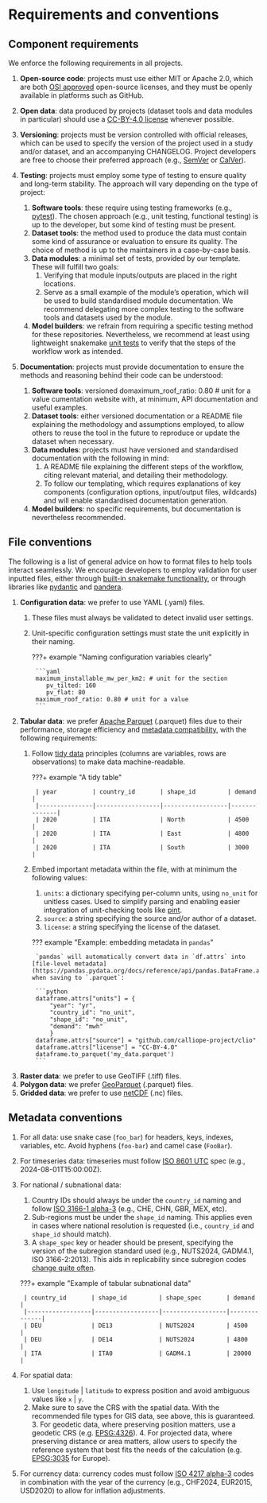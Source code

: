 # Requirements and conventions

## Component requirements

We enforce the following requirements in all projects.

1. **Open-source code**: projects must use either MIT or Apache 2.0, which are both [OSI approved](https://opensource.org/licenses) open-source licenses, and they must be openly available in platforms such as GitHub.
2. **Open data**: data produced by projects (dataset tools and data modules in particular) should use a [CC-BY-4.0 license](https://creativecommons.org/licenses/by/4.0/) whenever possible.
3. **Versioning**: projects must be version controlled with official releases, which can be used to specify the version of the project used in a study and/or dataset, and an accompanying CHANGELOG. Project developers are free to choose their preferred approach (e.g., [SemVer](https://semver.org/) or [CalVer](https://calver.org/)).
4. **Testing**: projects must employ some type of testing to ensure quality and long-term stability. The approach will vary depending on the type of project:

    1. **Software tools**: these require using testing frameworks (e.g., [pytest](https://docs.pytest.org/en/stable/)). The chosen approach (e.g., unit testing, functional testing) is up to the developer, but some kind of testing must be present.
    2. **Dataset tools**: the method used to produce the data must contain some kind of assurance or evaluation to ensure its quality. The choice of method is up to the maintainers in a case-by-case basis.
    3. **Data modules**: a minimal set of tests, provided by our template. These will fulfill two goals:
        1. Verifying that module inputs/outputs are placed in the right locations.
        2. Serve as a small example of the module’s operation, which will be used to build standardised module documentation. We recommend delegating more complex testing to the software tools and datasets used by the module.
    4. **Model builders**: we refrain from requiring a specific testing method for these repositories. Nevertheless, we recommend at least using lightweight snakemake [unit tests](https://snakemake.readthedocs.io/en/stable/snakefiles/testing.html) to verify that the steps of the workflow work as intended.

5. **Documentation**: projects must provide documentation to ensure the methods and reasoning behind their code can be understood:
    1. **Software tools**: versioned domaximum_roof_ratio: 0.80 # unit for a value cumentation website with, at minimum, API documentation and useful examples.
    2. **Dataset tools**: either versioned documentation or a README file explaining the methodology and assumptions employed, to allow others to reuse the tool in the future to reproduce or update the dataset when necessary.
    3. **Data modules**: projects must have versioned and standardised documentation with the following in mind:
        1. A README file explaining the different steps of the workflow, citing relevant material, and detailing their methodology.
        2. To follow our templating, which requires explanations of key components (configuration options, input/output files, wildcards) and will enable standardised documentation generation.
    4. **Model builders**: no specific requirements, but documentation is nevertheless recommended.

## File conventions

The following is a list of general advice on how to format files to help tools interact seamlessly. We encourage developers to employ validation for user inputted files, either through [built-in snakemake functionality](https://snakemake.readthedocs.io/en/stable/snakefiles/configuration.html#validation), or through libraries like [pydantic](https://docs.pydantic.dev/latest/) and [pandera](https://pandera.readthedocs.io/en/stable/).

1. **Configuration data**: we prefer to use YAML (.yaml) files.
    1. These files must always be validated to detect invalid user settings.
    2. Unit-specific configuration settings must state the unit explicitly in their naming.

        ???+ example "Naming configuration variables clearly"

            ```yaml
            maximum_installable_mw_per_km2: # unit for the section
               pv_tilted: 160
               pv_flat: 80
            maximum_roof_ratio: 0.80 # unit for a value
            ```

2. **Tabular data**: we prefer [Apache Parquet](https://parquet.apache.org/) (.parquet) files due to their performance, storage efficiency and [metadata compatibility](https://parquet.apache.org/docs/file-format/metadata/), with the following requirements:
    1. Follow [tidy data](https://vita.had.co.nz/papers/tidy-data.pdf) principles (columns are variables, rows are observations) to make data machine-readable.

        ???+ example "A tidy table"

            | year          | country_id       | shape_id         | demand       |
            |---------------|------------------|------------------|--------------|
            | 2020          | ITA              | North            | 4500         |
            | 2020          | ITA              | East             | 4800         |
            | 2020          | ITA              | South            | 3000         |

    2. Embed important metadata within the file, with at minimum the following values:
        1. `units`: a dictionary specifying per-column units, using `no_unit` for unitless cases. Used to simplify parsing and enabling easier integration of unit-checking tools like [pint](https://pint.readthedocs.io/en/stable/).
        2. `source`: a string specifying the source and/or author of a dataset.
        3. `license`: a string specifying the license of the dataset.

        ??? example "Example: embedding metadata in `pandas`"

            `pandas` will automatically convert data in `df.attrs` into [file-level metadata](https://pandas.pydata.org/docs/reference/api/pandas.DataFrame.attrs.html#pandas.DataFrame.attrs) when saving to `.parquet`:

            ```python
            dataframe.attrs["units"] = {
                "year": "yr",
                "country_id": "no_unit",
                "shape_id": "no_unit",
                "demand": "mwh"
                }
            dataframe.attrs["source"] = "github.com/calliope-project/clio"
            dataframe.attrs["license"] = "CC-BY-4.0"
            dataframe.to_parquet('my_data.parquet')
            ```

3. **Raster data**: we prefer to use GeoTIFF (.tiff) files.
4. **Polygon data**: we prefer [GeoParquet](https://geoparquet.org/) (.parquet) files.
5. **Gridded data**: we prefer to use [netCDF](https://www.unidata.ucar.edu/software/netcdf/) (.nc) files.

## Metadata conventions

1. For all data: use snake case (`foo_bar`) for headers, keys, indexes, variables, etc. Avoid hyphens (`foo-bar`) and camel case (`FooBar`).
2. For timeseries data: timeseries must follow [ISO 8601 UTC](https://en.wikipedia.org/wiki/ISO_8601) spec (e.g., 2024-08-01T15:00:00Z).
3. For national / subnational data:
    1. Country IDs should always be under the `country_id` naming and follow [ISO 3166-1 alpha-3](https://en.wikipedia.org/wiki/ISO_3166-1_alpha-3) (e.g., CHE, CHN, GBR, MEX, etc).
    2. Sub-regions must be under the `shape_id` naming. This applies even in cases where national resolution is requested (i.e., `country_id`  and `shape_id` should match).
    3. A `shape_spec` key or header should be present, specifying the version of the subregion standard used (e.g., NUTS2024, GADM4.1, ISO 3166-2:2013). This aids in replicability since subregion codes [change quite often](https://ec.europa.eu/eurostat/web/nuts/history).

    ???+ example "Example of tabular subnational data"

        | country_id       | shape_id         | shape_spec       | demand       |
        |------------------|------------------|------------------|--------------|
        | DEU              | DE13             | NUTS2024         | 4500         |
        | DEU              | DE14             | NUTS2024         | 4800         |
        | ITA              | ITA0             | GADM4.1          | 20000        |

4. For spatial data:
    1. Use `longitude` | `latitude` to express position and avoid ambiguous values like `x` | `y`.
    2. Make sure to save the CRS with the spatial data. With the recommended file types for GIS data, see above, this is guaranteed.
        3. For geodetic data, where preserving position matters, use a geodetic CRS (e.g. [EPSG:4326](https://epsg.io/4326)).
        4. For projected data, where preserving distance or area matters, allow users to specify the reference system that best fits the needs of the calculation (e.g. [EPSG:3035](https://epsg.io/3035) for Europe).
5. For currency data: currency codes must follow [ISO 4217 alpha-3](https://en.wikipedia.org/wiki/ISO_4217) codes in combination with the year of the currency (e.g., CHF2024, EUR2015, USD2020) to allow for inflation adjustments.
